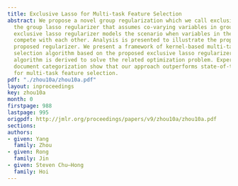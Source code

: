```yaml
---
title: Exclusive Lasso for Multi-task Feature Selection
abstract: We propose a novel group regularization which we call exclusive lasso. Unlike
  the group lasso regularizer that assumes co-varying variables in groups, the proposed
  exclusive lasso regularizer models the scenario when variables in the same group
  compete with each other. Analysis is presented to illustrate the properties of the
  proposed regularizer. We present a framework of kernel-based multi-task feature
  selection algorithm based on the proposed exclusive lasso regularizer. An efficient
  algorithm is derived to solve the related optimization problem. Experiments with
  document categorization show that our approach outperforms state-of-the-art algorithms
  for multi-task feature selection.
pdf: "./zhou10a/zhou10a.pdf"
layout: inproceedings
key: zhou10a
month: 0
firstpage: 988
lastpage: 995
origpdf: http://jmlr.org/proceedings/papers/v9/zhou10a/zhou10a.pdf
sections: 
authors:
- given: Yang
  family: Zhou
- given: Rong
  family: Jin
- given: Steven Chu–Hong
  family: Hoi
---
```

